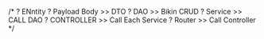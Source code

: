 /* 
? ENntity 
? Payload Body >> DTO
? DAO >> Bikin CRUD
? Service >> CALL DAO
? CONTROLLER >> Call Each Service
? Router >> Call Controller
*/ 
